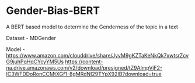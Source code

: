 # Gender-Bias-BERT
A BERT based model to determine the Genderness of the topic in a text 

Dataset - MDGender

Model - https://www.amazon.com/clouddrive/share/JyvM9gKZTaKeNkQk7xwtsrZcvG9juhPqHqCYcyYM5Us
        https://content-na.drive.amazonaws.com/v2/download/presigned/tZ9AlmpVjF2-IC3WFDDoRonCCMtXGf1-8gMRdNI29TYpX92IB?download=true
